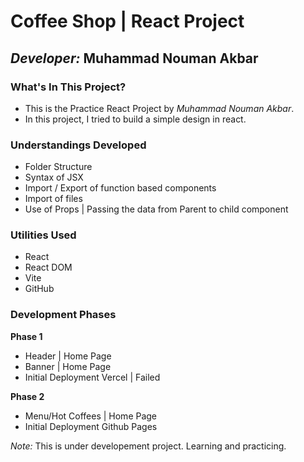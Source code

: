 # Coffee Shop | React Project

## _Developer:_ Muhammad Nouman Akbar

### What's In This Project?

- This is the Practice React Project by _Muhammad Nouman Akbar_.
- In this project, I tried to build a simple design in react.

### Understandings Developed

- Folder Structure
- Syntax of JSX
- Import / Export of function based components
- Import of files
- Use of Props | Passing the data from Parent to child component

### Utilities Used

- React
- React DOM
- Vite
- GitHub

### Development Phases

**Phase 1**

- Header | Home Page
- Banner | Home Page
- Initial Deployment Vercel | Failed

**Phase 2**

- Menu/Hot Coffees | Home Page
- Initial Deployment Github Pages

_Note:_ This is under developement project. Learning and practicing.

